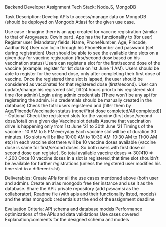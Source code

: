 Backend Developer Assignment
Tech Stack: NodeJS, MongoDB

Task Description:
Develop APIs to access/manage data on MongoDB (should be deployed on Mongodb Atlas) for the given use case.

Use case : Imagine there is an app created for vaccine registration (similar to that of Arogyasetu Cowin part). 
App has the functionality to 
(for user)
Register user (Mandatory fields: Name, PhoneNumber, Age, Pincode, Aadhar No)
User can login through his PhoneNumber and password (set during registration)
User should be able to see the available time slots on a given day for vaccine registration (first/second dose based on his vaccination status)
Users can register a slot for the first/second dose of the vaccine (example: register for 1st dose on 1st June 11 AM). 
Users should be able to register for the second dose, only after completing their first dose of vaccine. Once the registered time slot is lapsed, the user should be considered as vaccinated for that registered dose (first/second).
User can update/change his registered slot, till 24 hours prior to his registered slot time
(for admin)
Login using admin credentials (There won’t be any api for registering the admin. His credentials should be manually created in the database)
Check the total users registered and [filter them by Age/Pincode/Vaccination status (none/First dose completed/All completed)] - Optional
Check the registered slots for the vaccine (first dose /second dose/total) on a given day
Vaccine slot details
Assume that vaccination drive is happening only from 1st June ‘21 to 30th June ‘21
Timings of the vaccine : 10 AM to 5 PM everyday
Each vaccine slot will be of duration 30 minutes. (So slots will be like 10:00 AM to 10:30 AM, 10:30 AM to 11:00 AM etc)
In each vaccine slot there will be 10 vaccine doses available (vaccine dose is same for first/second doses. So both users with first dose or second dose can register).
So total available vaccine doses => 30*14*10 => 4,200
Once 10 vaccine doses in a slot is registered, that time slot shouldn’t be available for further registrations (unless the registered user modifies his time slot to a different slot)

Deliverables:
Create APIs for all the use cases mentioned above (both user and admin).
Create an atlas mongodb free tier instance and use it as the database.
Share the APIs private repository (add pvsvamsi as the collaborator), Readme file (with apis and their functionality listed, models) and the atlas mongodb credentials at the end of the assignment deadline

Evaluation Criteria:
API schema and database models
Performance optimizations of the APIs and data validations
Use cases covered
Explanation/comments for the designed schema and models

